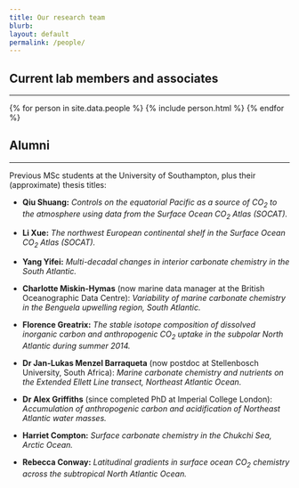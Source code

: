 ```yaml
---
title: Our research team
blurb: 
layout: default
permalink: /people/
---
```


## Current lab members and associates

<hr />

<div class="container-fluid">
  {% for person in site.data.people %}
    {% include person.html %}
  {% endfor %}
  <!--
  <div class="row">
    <div class="col-12 col-md-6 mb-5">
      <div class="card border-0 shadow">
        <img src="https://raw.githubusercontent.com/humphreys-lab/humphreys-lab.github.io/master/images/people-matthew.jpg" class="card-img-top" alt="Matthew Humphreys">
        <div class="card-body">
          <h5 class="card-title">Dr Matthew Humphreys</h5>
          <p class="card-text">
            Tenure-track scientist at NIOZ Texel interested in contemporary marine biogeochemistry with a focus on CO<sub>2</sub>.  PhD in Ocean and Earth Science from the University of Southampton, postdocs at the National Oceanography Centre Southampton and University of East Anglia.
          </p>
        </div>
      </div>
    </div>
    <div class="col-12 col-md-6 mb-5">
      <div class="card border-0 shadow">
        <img src="https://raw.githubusercontent.com/mvdh7/mvdh7.github.io/master/images/fallowfields.jpg" class="card-img-top" alt="Louise Delaigue">
        <div class="card-body">
          <h5 class="card-title">Louise Delaigue</h5>
          <p class="card-text">
            Description
          </p>
        </div>
      </div>
    </div>
    <div class="col-12 col-md-4 mb-5">
      Person 3
    </div>
  </div>
  -->
</div>

## Alumni

<hr />

Previous MSc students at the University of Southampton, plus their (approximate) thesis titles:

  * **Qiu Shuang:** *Controls on the equatorial Pacific as a source of CO<sub>2</sub> to the atmosphere using data from the Surface Ocean CO<sub>2</sub> Atlas (SOCAT).*

  * **Li Xue:** *The northwest European continental shelf in the Surface Ocean CO<sub>2</sub> Atlas (SOCAT).*

  * **Yang Yifei:** *Multi-decadal changes in interior carbonate chemistry in the South Atlantic.*

  * **Charlotte Miskin-Hymas** (now marine data manager at the British Oceanographic Data Centre): *Variability of marine carbonate chemistry in the Benguela upwelling region, South Atlantic.*

  * **Florence Greatrix:** *The stable isotope composition of dissolved inorganic carbon and anthropogenic CO<sub>2</sub> uptake in the subpolar North Atlantic during summer 2014.*

  * **Dr Jan-Lukas Menzel Barraqueta** (now postdoc at Stellenbosch University, South Africa): *Marine carbonate chemistry and nutrients on the Extended Ellett Line transect, Northeast Atlantic Ocean.*

  * **Dr Alex Griffiths** (since completed PhD at Imperial College London): *Accumulation of anthropogenic carbon and acidification of Northeast Atlantic water masses.*

  * **Harriet Compton:** *Surface carbonate chemistry in the Chukchi Sea, Arctic Ocean.*

  * **Rebecca Conway:** *Latitudinal gradients in surface ocean CO<sub>2</sub> chemistry across the subtropical North Atlantic Ocean.*
